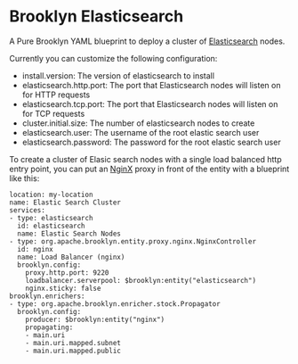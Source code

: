 # Brooklyn Elasticsearch

A Pure Brooklyn YAML blueprint to deploy a cluster of [Elasticsearch](https://www.elastic.co/products/elasticsearch) nodes.

Currently you can customize the following configuration:
* install.version: The version of elasticsearch to install
* elasticsearch.http.port: The port that Elasticsearch nodes will listen on for HTTP requests
* elasticsearch.tcp.port: The port that Elasticsearch nodes will listen on for TCP requests
* cluster.initial.size: The number of elasticsearch nodes to create
* elasticsearch.user: The username of the root elastic search user
* elasticsearch.password: The password for the root elastic search user

To create a cluster of Elasic search nodes with a single load balanced http entry point, you can put an [NginX](https://www.nginx.com) proxy in front of the entity with a blueprint like this:

    location: my-location
    name: Elastic Search Cluster
    services:
    - type: elasticsearch
      id: elasticsearch
      name: Elastic Search Nodes
    - type: org.apache.brooklyn.entity.proxy.nginx.NginxController
      id: nginx
      name: Load Balancer (nginx)
      brooklyn.config:
        proxy.http.port: 9220
        loadbalancer.serverpool: $brooklyn:entity("elasticsearch")
        nginx.sticky: false
    brooklyn.enrichers:
    - type: org.apache.brooklyn.enricher.stock.Propagator
      brooklyn.config:
        producer: $brooklyn:entity("nginx")
        propagating:
        - main.uri
        - main.uri.mapped.subnet
        - main.uri.mapped.public

